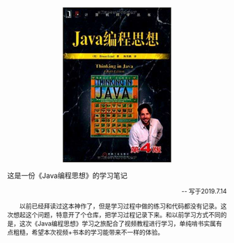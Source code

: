 <div align='center'><img src='https://github.com/theanswer910725/ThinkingInJava/blob/master/resources/timg.jpg' width='250' /></div>

<font size='3' align='center'>这是一份《Java编程思想》的学习笔记</font>

<p align='right'>-- 写于2019.7.14</p>

　　以前已经拜读过这本神作了，但是学习过程中做的练习和代码都没有记录。这次想起这个问题，特意开了个仓库，把学习过程记录下来。和以前学习方式不同的是，这次《Java编程思想》学习之旅配合了视频教程进行学习，单纯啃书实属有点粗糙，希望本次视频+书本的学习能带来不一样的体验。
